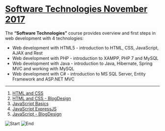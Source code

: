 # [Software Technologies November 2017](https://softuni.bg/trainings/1714/software-technologies-october-2017 "Software Technologies November 2017")

The **“Software Technologies”** course provides overview and first steps in web development with 4 technologies:

- Web development with HTML5 - introduction to HTML, CSS, JavaScript, AJAX and Rest
- Web development with PHP - introduction to XAMPP, PHP 7 and MySQL
- Web development with Java - introduction to Java, Hibernate, Spring MVC and working with MySQL
- Web development with C# - introduction to MS SQL Server, Entity Framework and ASP.NET MVC

---

1. [HTML and CSS](https://github.com/Steffkn/SoftUni/tree/master/02.TechModule-09.2017/SoftwareTech/01.HTML%20and%20CSS "HTML and CSS")
2. [HTML and CSS - BlogDesign](https://github.com/Steffkn/SoftUni/tree/master/02.TechModule-09.2017/SoftwareTech/02.HTML%20and%20CSS%20-%20BlogDesign "HTML and CSS - BlogDesign")
3. [JavaScript Basics](https://github.com/Steffkn/SoftUni/tree/master/02.TechModule-09.2017/SoftwareTech/03.JavaScriptBasics "JavaScript Basics")
4. [JavaScript ExpressJS](https://github.com/Steffkn/SoftUni/tree/master/02.TechModule-09.2017/SoftwareTech/04.JavaScriptExpressJS "JavaScript ExpressJS")
5. [JavaScript - BlogDesign](https://github.com/Steffkn/SoftUni/tree/master/02.TechModule-09.2017/SoftwareTech/05.JavaScriptBlogDesign "JavaScript BlogDesign")



![Start](https://img.shields.io/badge/Start-06.11.2017-blue.svg?style=flat-square)
![End](https://img.shields.io/badge/End-04.01.2018-blue.svg?style=flat-square)